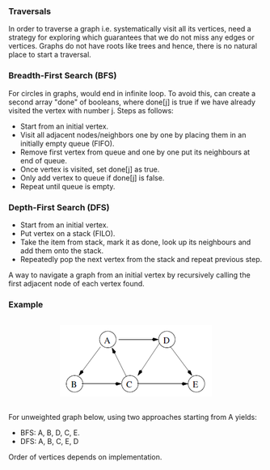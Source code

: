 ### Traversals

In order to traverse a graph i.e. systematically visit all its vertices, need a strategy for exploring which guarantees that we do not miss any edges or vertices. Graphs do not have roots like trees and hence, there is no natural place to start a traversal.

### Breadth-First Search (BFS)

For circles in graphs, would end in infinite loop. To avoid this, can create a second array "done" of booleans, where done[j] is true if we have already visited the vertex with number j. Steps as follows:

- Start from an initial vertex.
- Visit all adjacent nodes/neighbors one by one by placing them in an initially empty queue (FIFO).
- Remove first vertex from queue and one by one put its neighbours at end of queue.
- Once vertex is visited, set done[j] as true.
- Only add vertex to queue if done[j] is false.
- Repeat until queue is empty.

### Depth-First Search (DFS)

- Start from an initial vertex.
- Put vertex on a stack (FILO).
- Take the item from stack, mark it as done, look up its neighbours and add them onto the stack.
- Repeatedly pop the next vertex from the stack and repeat previous step.

A way to navigate a graph from an initial vertex by recursively calling the first adjacent node of each vertex found.

### Example

<div style="text-align: center; padding: 15px">
  <img src="../../images/unweighted-graph.PNG" />
</div>

For unweighted graph below, using two approaches starting from A yields:

- BFS: A, B, D, C, E.
- DFS: A, B, C, E, D

Order of vertices depends on implementation.

